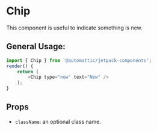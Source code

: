 Chip
=========

This component is useful to indicate something is new.

## General Usage:

```js
import { Chip } from '@automattic/jetpack-components';
render() {
	return (
		<Chip type="new" text="New" />
	);
}
```

## Props

- `className`: an optional class name.

